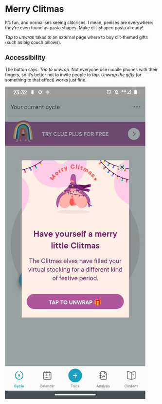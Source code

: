 # Merry Clitmas

It’s fun, and normalises seeing clitorises. I mean, penises are everywhere: they’re even found as pasta shapes. Make clit-shaped pasta already! 

*Tap to unwrap* takes to an external page where to buy clit-themed gifts (such as big couch pillows). 

## Accessibility

The button says: *Tap to unwrap*. Not everyone use mobile phones with their fingers, so it’s better not to invite people to *tap*. *Unwrap the gifts* (or something to that effect) works just fine.

![Modal window in Clue app that takes you to an e-commerce site. The illustration is that of a clitoris with Christmas lights and a scarf](./assets/clit.jpg)